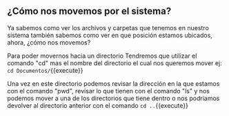 
## ¿Cómo nos movemos por el sistema?

Ya sabemos como ver los archivos y carpetas que tenemos en nuestro sistema también sabemos como ver en que posición estamos ubicados,  ahora, ¿cómo nos movemos?

Para poder movernos hacia un directorio Tendremos que utilizar el  comando "cd" mas el nombre  del directorio el cual nos queremos mover ej: `cd Documentos/`{{execute}}

Una vez en este directorio podemos revisar la dirección en la que estamos con el comando "pwd",  revisar lo que tienen con el comando "ls"  y nos podemos mover a una de  los directorios que tiene dentro o nos podríamos devolver al directorio anterior con el comando `cd ..`{{execute}}



